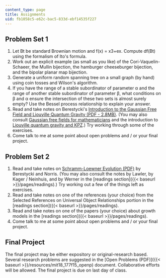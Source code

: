 ```yaml
---
content_type: page
title: Assignments
uid: fb1058c5-e62c-bac5-833d-ebf14535f227
---
```


Problem Set 1
-------------

1.  Let Bt be standard Brownian motion and f(x) = x3+ex. Compute df(Bt) using the formalism of Ito's formula.
2.  Work out an explicit example (as small as you like) of the Cori-Vaquelin-Schaeer, the Mullin bijection, the hamburger cheeseburger bijection, and the bipolar planar map bijection.
3.  Generate a uniform random spanning tree on a small graph (by hand) using coin tosses and Wilson's algorithm.
4.  If you have the range of a stable subordinator of parameter α and the range of another stable subordinator of parameter β, what conditions on β and α ensure the intersection of these two sets is almost surely empty? Use the Bessel process relationship to explain your answer.
5.  Read and take notes on Berestycki's [Introduction to the Gaussian Free Field and Liouville Quantum Gravity (PDF - 2.8MB)](http://www.math.stonybrook.edu/~bishop/classes/math638.F20/Berestycki_GFF_LQG.pdf). (You may also consult [Gaussian free fields for mathematicians](http://arxiv.org/abs/math/0312099) and the introduction to [Liouville quantum gravity and KPZ](http://arxiv.org/abs/0808.1560).) Try working through some of the exercises.
6.  Come talk to me at some point about open problems and / or your final project.

Problem Set 2
-------------

1.  Read and take notes on [Schramm-Loewner Evolution (PDF)](http://www.statslab.cam.ac.uk/~james/Lectures/sle.pdf) by Berestycki and Norris. (You may also consult the notes by Lawler, by Kager / Neinhuis, and by Werner in the [readings section]({{< baseurl >}}/pages/readings).) Try working out a few of the things left as exercises.
2.  Read and take notes on one of the references (your choice) from the Selected References on Universal Object Relationships portion in the [readings section]({{< baseurl >}}/pages/readings).
3.  Read and take notes on one of the papers (your choice) about growth models in the [readings section]({{< baseurl >}}/pages/readings).
4.  Come talk to me at some point about open problems and / or your final project.

Final Project
-------------

The final project may be either expository or original-research based. Several research problems are suggested in the [Open Problems (PDF)]({{< baseurl >}}/resources/mit18_177f15_openp) document. Collaborative efforts will be allowed. The final project is due on last day of class.